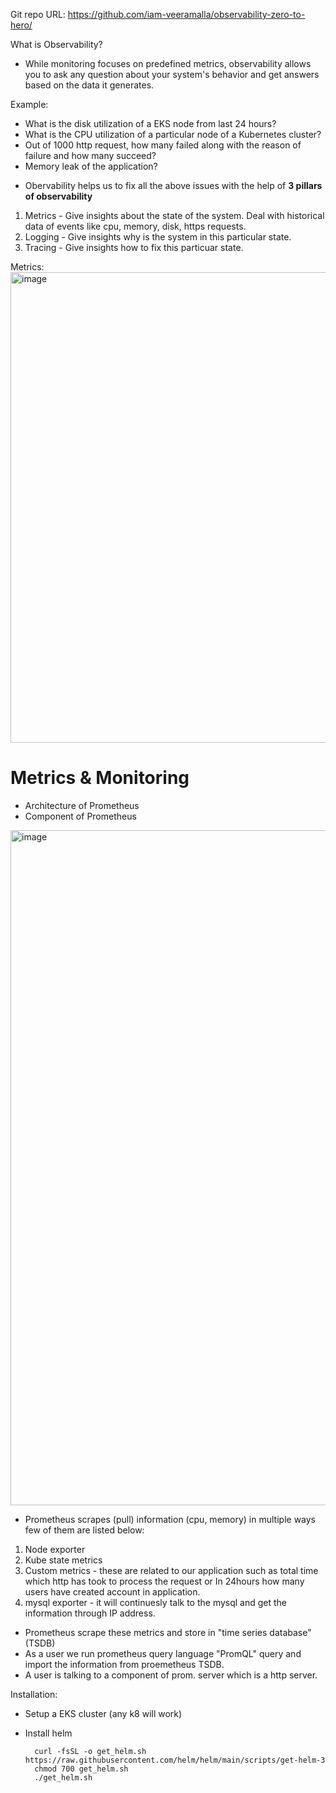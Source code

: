 Git repo URL: https://github.com/iam-veeramalla/observability-zero-to-hero/

What is Observability?
- While monitoring focuses on predefined metrics, observability allows you to ask any question about your system's behavior and get answers based on the data it generates.

Example:
* What is the disk utilization of a EKS node from last 24 hours?
* What is the CPU utilization of a particular node of a Kubernetes cluster?
* Out of 1000 http request, how many failed along with the reason of failure and how many succeed?
* Memory leak of the application?

- Obervability helps us to fix all the above issues with the help of **3 pillars of observability**

1. Metrics - Give insights about the state of the system. Deal with historical data of events like cpu, memory, disk, https requests.
2. Logging - Give insights why is the system in this particular state.
3. Tracing - Give insights how to fix this particuar state.

Metrics:
<img width="1307" height="753" alt="image" src="https://github.com/user-attachments/assets/8513e216-5526-4736-8647-61965b1e4960" />

# Metrics & Monitoring

* Architecture of Prometheus
* Component of Prometheus

<img width="831" height="1080" alt="image" src="https://github.com/user-attachments/assets/6fa1f9dc-56a2-44e8-8c7d-db4d4b7e9f32" />


- Prometheus scrapes (pull) information (cpu, memory) in multiple ways few of them are listed below:
1. Node exporter
2. Kube state metrics
3. Custom metrics - these are related to our application such as total time which http has took to process the request or In 24hours how many users have created account in application.
4. mysql exporter - it will continuesly talk to the mysql and get the information through IP address.

* Prometheus scrape these metrics and store in "time series database" (TSDB)
* As a user we run prometheus query language "PromQL" query and import the information from proemetheus TSDB.
* A user is talking to a component of prom. server which is a http server.

Installation:
* Setup a EKS cluster (any k8 will work)
* Install helm

        curl -fsSL -o get_helm.sh https://raw.githubusercontent.com/helm/helm/main/scripts/get-helm-3
        chmod 700 get_helm.sh
        ./get_helm.sh





